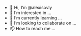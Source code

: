 - 👋 Hi, I’m @alexisovly
- 👀 I’m interested in ...
- 🌱 I’m currently learning ...
- 💞️ I’m looking to collaborate on ...
- 📫 How to reach me ...

<!---
alexisovly/alexisovly is a ✨ special ✨ repository because its `README.md` (this file) appears on your GitHub profile.
You can click the Preview link to take a look at your changes.
--->

